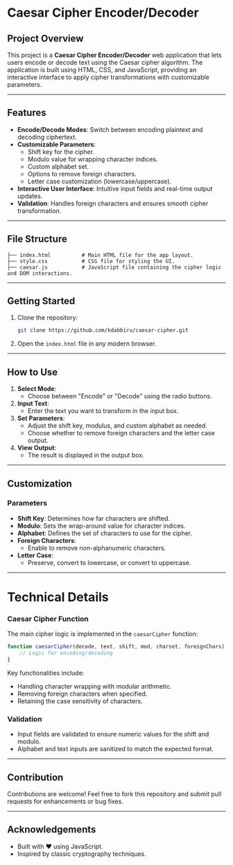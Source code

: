 # Caesar Cipher Encoder/Decoder

## Project Overview
This project is a **Caesar Cipher Encoder/Decoder** web application that lets users encode or decode text using the Caesar cipher algorithm. The application is built using HTML, CSS, and JavaScript, providing an interactive interface to apply cipher transformations with customizable parameters.

---

## Features
- **Encode/Decode Modes**: Switch between encoding plaintext and decoding ciphertext.
- **Customizable Parameters**:
  - Shift key for the cipher.
  - Modulo value for wrapping character indices.
  - Custom alphabet set.
  - Options to remove foreign characters.
  - Letter case customization (lowercase/uppercase).
- **Interactive User Interface**: Intuitive input fields and real-time output updates.
- **Validation**: Handles foreign characters and ensures smooth cipher transformation.

---

## File Structure
```plaintext
├── index.html          # Main HTML file for the app layout.
├── style.css           # CSS file for styling the UI.
├── caesar.js           # JavaScript file containing the cipher logic and DOM interactions.
```

---

## Getting Started
1. Clone the repository:
   ```bash
   git clone https://github.com/kdabbiru/caesar-cipher.git
   ```
2. Open the `index.html` file in any modern browser.

---

## How to Use
1. **Select Mode**:
   - Choose between "Encode" or "Decode" using the radio buttons.
2. **Input Text**:
   - Enter the text you want to transform in the input box.
3. **Set Parameters**:
   - Adjust the shift key, modulus, and custom alphabet as needed.
   - Choose whether to remove foreign characters and the letter case output.
4. **View Output**:
   - The result is displayed in the output box.

---

## Customization
### Parameters
- **Shift Key**: Determines how far characters are shifted.
- **Modulo**: Sets the wrap-around value for character indices.
- **Alphabet**: Defines the set of characters to use for the cipher.
- **Foreign Characters**:
  - Enable to remove non-alphanumeric characters.
- **Letter Case**:
  - Preserve, convert to lowercase, or convert to uppercase.

---

# Technical Details
### Caesar Cipher Function
The main cipher logic is implemented in the `caesarCipher` function:
```javascript
function caesarCipher(decode, text, shift, mod, charset, foreignChars) {
    // Logic for encoding/decoding
}
```
Key functionalities include:
- Handling character wrapping with modular arithmetic.
- Removing foreign characters when specified.
- Retaining the case sensitivity of characters.

### Validation
- Input fields are validated to ensure numeric values for the shift and modulo.
- Alphabet and text inputs are sanitized to match the expected format.

---

## Contribution
Contributions are welcome! Feel free to fork this repository and submit pull requests for enhancements or bug fixes.

---


## Acknowledgements
- Built with ❤️ using JavaScript.
- Inspired by classic cryptography techniques.
